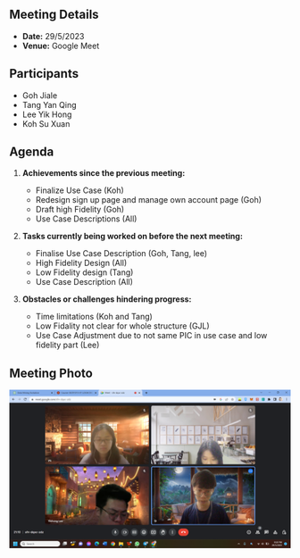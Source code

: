 ## Meeting Details
- **Date:** 29/5/2023
- **Venue:** Google Meet

## Participants
- Goh Jiale
- Tang Yan Qing
- Lee Yik Hong
- Koh Su Xuan

## Agenda
1. **Achievements since the previous meeting:**
   - Finalize Use Case (Koh)
   - Redesign sign up page and manage own account page (Goh)
   - Draft high Fidelity (Goh)
   - Use Case Descriptions (All)

2. **Tasks currently being worked on before the next meeting:**
   - Finalise Use Case Description (Goh, Tang, lee)
   - High Fidelity Design (All)
   - Low Fidelity design (Tang)
   - Use Case Description (All)

3. **Obstacles or challenges hindering progress:**
   - Time limitations (Koh and Tang)
   - Low Fidality not clear for whole structure (GJL)
   - Use Case Adjustment due to not same PIC in use case and low fidelity part (Lee)

## Meeting Photo
<img src="Screenshot%20(143).png">
